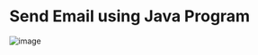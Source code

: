 # Send Email using Java Program

![image](https://github.com/sudhirkumar85/Email-Send/assets/84500245/03c22df5-1e48-4a49-a7ac-9e08df4b0256)

